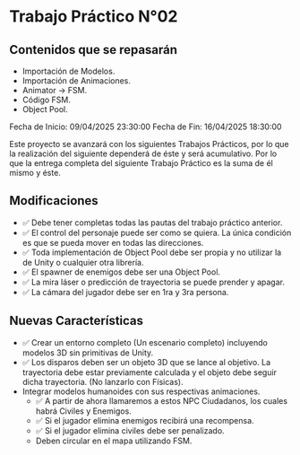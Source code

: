 # Trabajo Práctico N°02

## Contenidos que se repasarán

- Importación de Modelos.
- Importación de Animaciones.
- Animator -> FSM.
- Código FSM.
- Object Pool.

Fecha de Inicio: 09/04/2025 23:30:00
Fecha de Fin: 16/04/2025 18:30:00

Este proyecto se avanzará con los siguientes Trabajos Prácticos, por lo que la realización del siguiente
dependerá de éste y será acumulativo. Por lo que la entrega completa del siguiente Trabajo Práctico es la
suma de él mismo y éste.

## Modificaciones

- ✅ Debe tener completas todas las pautas del trabajo práctico anterior.
- ✅ El control del personaje puede ser como se quiera. La única condición es que se pueda mover en
todas las direcciones.
- ✅ Toda implementación de Object Pool debe ser propia y no utilizar la de Unity o cualquier otra librería.
- ✅ El spawner de enemigos debe ser una Object Pool.
- ✅ La mira láser o predicción de trayectoria se puede prender y apagar.
- ✅ La cámara del jugador debe ser en 1ra y 3ra persona.

## Nuevas Características

- ✅ Crear un entorno completo (Un escenario completo) incluyendo modelos 3D sin primitivas de Unity.
- ✅ Los disparos deben ser un objeto 3D que se lance al objetivo. La trayectoria debe estar previamente
calculada y el objeto debe seguir dicha trayectoria. (No lanzarlo con Físicas).
- Integrar modelos humanoides con sus respectivas animaciones.
  - ✅ A partir de ahora llamaremos a estos NPC Ciudadanos, los cuales habrá Civiles y Enemigos.
  - ✅ Si el jugador elimina enemigos recibirá una recompensa.
  - ✅ Si el jugador elimina civiles debe ser penalizado.
  - Deben circular en el mapa utilizando FSM.
